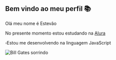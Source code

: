 ## Bem vindo ao meu perfil 📚

Olá meu nome é Estevão 

No presente momento estou estudando na [Alura](https://www.alura.com.br)

▫Estou me desenvolvendo na linguagem JavaScript

![Bill Gates sorrindo](https://media1.tenor.com/m/w8kW6aOLwpgAAAAC/smiling-bill-gates.gif)





  
